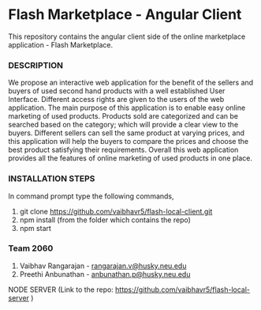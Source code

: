 # Flash Marketplace - Angular Client

This repository contains the angular client side of the online marketplace application - Flash Marketplace.

### DESCRIPTION
We propose an interactive web application for the benefit of the sellers and buyers of used second hand products with a well established User Interface. Different access rights are given to the users of the web application. The main purpose of this application is to enable easy online marketing of used products. Products sold are categorized and can be searched based on the category; which will provide a clear view to the buyers. Different sellers can sell the same product at varying prices, and this application will help the buyers to compare the prices and choose the best product satisfying their requirements. Overall this web application provides all the features of online marketing of used products in one place.

### INSTALLATION STEPS
In command prompt type the following commands,
1. git clone https://github.com/vaibhavr5/flash-local-client.git
2. npm install (from the folder which contains the repo)
3. npm start

### Team 2060
1. Vaibhav Rangarajan - rangarajan.v@husky.neu.edu
2. Preethi Anbunathan - anbunathan.p@husky.neu.edu


NODE SERVER (Link to the repo: https://github.com/vaibhavr5/flash-local-server )
